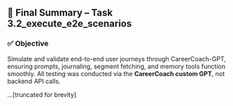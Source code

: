 ## 🧾 Final Summary – Task 3.2_execute_e2e_scenarios

### ✅ Objective
Simulate and validate end-to-end user journeys through CareerCoach-GPT, ensuring prompts, journaling, segment fetching, and memory tools function smoothly. All testing was conducted via the **CareerCoach custom GPT**, not backend API calls.

...[truncated for brevity]